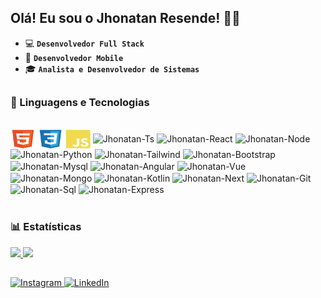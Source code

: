 ## Olá! Eu sou o Jhonatan Resende! 👋🏻

- 💻 **`Desenvolvedor Full Stack`**
- 📱 **`Desenvolvedor Mobile`**
- 🎓 **`Analista e Desenvolvedor de Sistemas`**

##

### 🤖 Linguagens e Tecnologias

<div style="display: inline_block"><br>
    <img align="center" alt="Jhonatan-HTML" height="30" width="40" src="https://raw.githubusercontent.com/devicons/devicon/master/icons/html5/html5-original.svg">
    <img align="center" alt="Jhonatan-CSS" height="30" width="40" src="https://raw.githubusercontent.com/devicons/devicon/master/icons/css3/css3-original.svg">
    <img align="center" alt="Jhonatan-Js" height="30" width="40" src="https://raw.githubusercontent.com/devicons/devicon/master/icons/javascript/javascript-plain.svg">
    <img align="center" alt="Jhonatan-Ts" height="30" width="40" src="https://cdn.jsdelivr.net/gh/devicons/devicon@latest/icons/typescript/typescript-original.svg" />
    <img align="center" alt="Jhonatan-React" height="30" width="40" src="https://cdn.jsdelivr.net/gh/devicons/devicon@latest/icons/react/react-original.svg" />
    <img align="center" alt="Jhonatan-Node" height="30" width="40" src="https://cdn.jsdelivr.net/gh/devicons/devicon@latest/icons/nodejs/nodejs-original.svg" />
    <img align="center" alt="Jhonatan-Python" height="30" width="40" src="https://cdn.jsdelivr.net/gh/devicons/devicon@latest/icons/python/python-original.svg" />
    <img align="center" alt="Jhonatan-Tailwind" height="30" width="40" src="https://cdn.jsdelivr.net/gh/devicons/devicon@latest/icons/tailwindcss/tailwindcss-original.svg" />
    <img align="center" alt="Jhonatan-Bootstrap" height="30" width="40" src="https://cdn.jsdelivr.net/gh/devicons/devicon@latest/icons/bootstrap/bootstrap-original.svg" />
    <img align="center" alt="Jhonatan-Mysql" height="30" width="40" src="https://cdn.jsdelivr.net/gh/devicons/devicon@latest/icons/mysql/mysql-original.svg" />
    <img align="center" alt="Jhonatan-Angular" height="30" width="40" src="https://cdn.jsdelivr.net/gh/devicons/devicon@latest/icons/angular/angular-original.svg" />
    <img align="center" alt="Jhonatan-Vue" height="30" width="40" src="https://cdn.jsdelivr.net/gh/devicons/devicon@latest/icons/vuejs/vuejs-original.svg" />
    <img align="center" alt="Jhonatan-Mongo" height="30" width="40" src="https://cdn.jsdelivr.net/gh/devicons/devicon@latest/icons/mongodb/mongodb-original.svg" />
    <img align="center" alt="Jhonatan-Kotlin" height="30" width="40" src="https://cdn.jsdelivr.net/gh/devicons/devicon@latest/icons/kotlin/kotlin-original.svg" />
    <img align="center" alt="Jhonatan-Next" height="30" width="40" src="https://cdn.jsdelivr.net/gh/devicons/devicon@latest/icons/nextjs/nextjs-original.svg" />
    <img align="center" alt="Jhonatan-Git" height="30" width="40" src="https://cdn.jsdelivr.net/gh/devicons/devicon@latest/icons/git/git-original.svg" />
    <img align="center" alt="Jhonatan-Sql" height="30" width="40" src="https://cdn.jsdelivr.net/gh/devicons/devicon@latest/icons/sqldeveloper/sqldeveloper-original.svg" />      
    <img align="center" alt="Jhonatan-Express" height="30" width="40" src="https://cdn.jsdelivr.net/gh/devicons/devicon@latest/icons/express/express-original.svg" />
</div>

<br/>

### 📊 Estatísticas

<div>
  <a href="https://github.com/JhonatanResende">
    <img height="180px" src="https://github-readme-stats.vercel.app/api?username=jhonatanresende&show_icons=true&locale=pt-br&theme=dark&include_all_commits=true"/>
  </a>
  <a href="https://github.com/JhonatanResende">
    <img height="180px" src="https://github-readme-stats.vercel.app/api/top-langs/?username=JhonatanResende&layout=compact&custom_title=Tecnologias&langs_count=16&theme=dark"/>
  </a>
</div>

##

<div>
  <a href="https://www.instagram.com/jhonatanresende021/">
    <img src="https://img.shields.io/badge/-Instagram-%23E4405F?style=for-the-badge&logo=instagram&logoColor=white" alt="Instagram">
  </a>
  <a href="https://www.linkedin.com/in/jhonatanresende/">
    <img src="https://img.shields.io/badge/-LinkedIn-%230077B5?style=for-the-badge&logo=linkedin&logoColor=white" alt="LinkedIn">
  </a>
</div>


